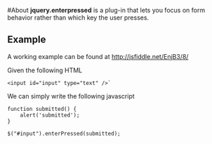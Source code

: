 #About
**jquery.enterpressed** is a plug-in that lets you focus on form behavior rather than which key the user presses.


## Example
A working example can be found at http://jsfiddle.net/EnjB3/8/

Given the following HTML

    <input id="input" type="text" />`

We can simply write the following javascript

    function submitted() {
        alert('submitted');
    }

    $("#input").enterPressed(submitted);